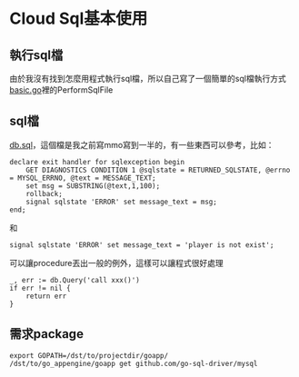 # Cloud Sql基本使用

## 執行sql檔

由於我沒有找到怎麼用程式執行sql檔，所以自己寫了一個簡單的sql檔執行方式[basic.go](basic.go)裡的PerformSqlFile

## sql檔

[db.sql](db.sql)，這個檔是我之前寫mmo寫到一半的，有一些東西可以參考，比如：

    declare exit handler for sqlexception begin
        GET DIAGNOSTICS CONDITION 1 @sqlstate = RETURNED_SQLSTATE, @errno = MYSQL_ERRNO, @text = MESSAGE_TEXT;
        set msg = SUBSTRING(@text,1,100);
        rollback;
        signal sqlstate 'ERROR' set message_text = msg;
    end;
和

    signal sqlstate 'ERROR' set message_text = 'player is not exist';

可以讓procedure丟出一般的例外，這樣可以讓程式很好處理

    _, err := db.Query('call xxx()')
    if err != nil {
        return err
    }

## 需求package
    export GOPATH=/dst/to/projectdir/goapp/
    /dst/to/go_appengine/goapp get github.com/go-sql-driver/mysql
